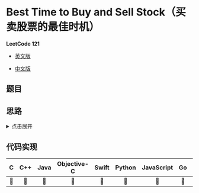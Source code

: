 # Best Time to Buy and Sell Stock（买卖股票的最佳时机）

**LeetCode 121**

- [英文版](https://leetcode.com/problems/best-time-to-buy-and-sell-stock/)

- [中文版](https://leetcode-cn.com/problems/best-time-to-buy-and-sell-stock/)

## 题目

## 思路
<details>
<summary>点击展开</summary>
// TODO
</details>

## 代码实现
| C | C++ | Java | Objective-C | Swift | Python | JavaScript | Go | PHP |
| :--: | :--: | :--: | :--: | :--: | :--: | :--: | :--: | :--: |
| 🤔 | 🤔 | 🤔 | 🤔 | 🤔 | 🤔 | 🤔 | 🤔 | 🤔 |

